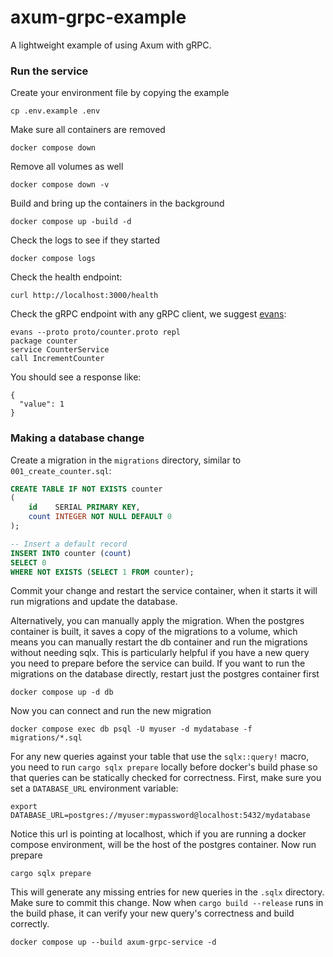 # axum-grpc-example
A lightweight example of using Axum with gRPC.

### Run the service
Create your environment file by copying the example
```shell
cp .env.example .env
```
Make sure all containers are removed
```shell
docker compose down
```
Remove all volumes as well
```shell
docker compose down -v
```
Build and bring up the containers in the background
```shell
docker compose up -build -d
```
Check the logs to see if they started
```shell
docker compose logs
```
Check the health endpoint:
```shell
curl http://localhost:3000/health
```
Check the gRPC endpoint with any gRPC client, we suggest [evans](https://github.com/ktr0731/evans):
```shell
evans --proto proto/counter.proto repl
package counter
service CounterService
call IncrementCounter
```
You should see a response like:
```shell
{
  "value": 1
}
```

### Making a database change
Create a migration in the `migrations` directory, similar to `001_create_counter.sql`:
```sql
CREATE TABLE IF NOT EXISTS counter
(
    id    SERIAL PRIMARY KEY,
    count INTEGER NOT NULL DEFAULT 0
);

-- Insert a default record
INSERT INTO counter (count)
SELECT 0
WHERE NOT EXISTS (SELECT 1 FROM counter);
```
Commit your change and restart the service container, when it starts it will run migrations
and update the database.

Alternatively, you can manually apply the migration. When the postgres container is built, it saves a copy of the
migrations to a volume, which means you can manually restart the db container and run the migrations without needing
sqlx. This is particularly helpful if you have a new query you need to prepare before the service can build. If you want
to run the migrations on the database directly, restart just the postgres container first
```shell
docker compose up -d db
```
Now you can connect and run the new migration
```shell
docker compose exec db psql -U myuser -d mydatabase -f migrations/*.sql
```

For any new queries against your table that use the `sqlx::query!` macro, you need to run `cargo sqlx prepare` locally
before docker's build phase so that queries can be statically checked for correctness. First, make sure you set
a `DATABASE_URL` environment variable:
```shell
export DATABASE_URL=postgres://myuser:mypassword@localhost:5432/mydatabase
```
Notice this url is pointing at localhost, which if you are running a docker compose environment, will be the host of the
postgres container. Now run prepare
```shell
cargo sqlx prepare
```
This will generate any missing entries for new queries in the `.sqlx` directory. Make sure to commit this change. Now
when `cargo build --release` runs in the build phase, it can verify your new query's correctness and build correctly.
```shell
docker compose up --build axum-grpc-service -d
```
